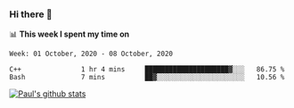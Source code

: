 ### Hi there 👋

📊 **This week I spent my time on**
<!--START_SECTION:waka-->
```text
Week: 01 October, 2020 - 08 October, 2020

C++               1 hr 4 mins     █████████████████████▓░░░   86.75 % 
Bash              7 mins          ██▓░░░░░░░░░░░░░░░░░░░░░░   10.56 % 
```
<!--END_SECTION:waka-->


[![Paul's github stats](https://github-readme-stats.vercel.app/api?username=mickeyouyou&theme=dracula&show_icons=true)](https://github.com/anuraghazra/github-readme-stats)

